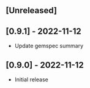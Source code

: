 ## [Unreleased]

## [0.9.1] - 2022-11-12

- Update gemspec summary

## [0.9.0] - 2022-11-12

- Initial release
